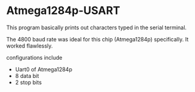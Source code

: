 # Atmega1284p-USART

This program basically prints out characters typed in the serial terminal.

The 4800 baud rate was ideal for this chip (Atmega1284p) specifically. It worked flawlessly.

configurations include 
- Uart0 of Atmega1284p
- 8 data bit
- 2 stop bits
